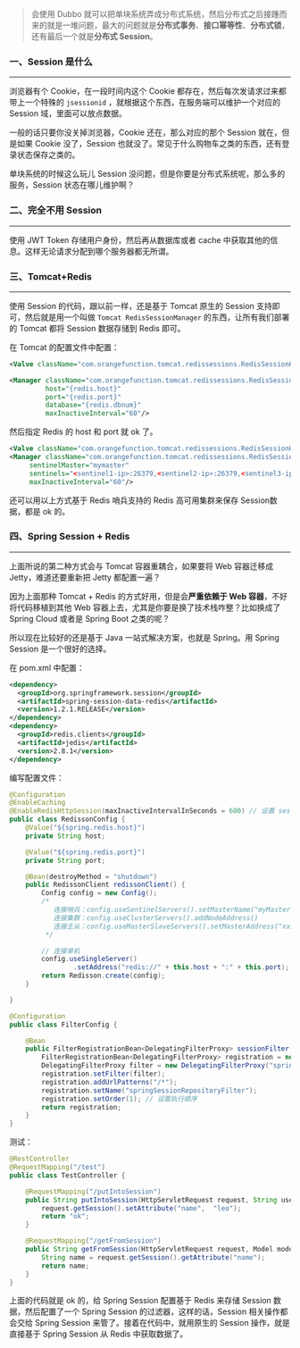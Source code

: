 >会使用 Dubbo 就可以把单块系统弄成分布式系统，然后分布式之后接踵而来的就是一堆问题，最大的问题就是**分布式事务**、**接口幂等性**、**分布式锁**，还有最后一个就是**分布式 Session**。

### 一、Session 是什么

---

浏览器有个 Cookie，在一段时间内这个 Cookie 都存在，然后每次发请求过来都带上一个特殊的 `jsessionid` ，就根据这个东西，在服务端可以维护一个对应的 Session 域，里面可以放点数据。

一般的话只要你没关掉浏览器，Cookie 还在，那么对应的那个 Session 就在，但是如果 Cookie 没了，Session 也就没了。常见于什么购物车之类的东西，还有登录状态保存之类的。

单块系统的时候这么玩儿 Session 没问题，但是你要是分布式系统呢，那么多的服务，Session 状态在哪儿维护啊？



### 二、完全不用 Session

---

使用 JWT Token 存储用户身份，然后再从数据库或者 cache 中获取其他的信息。这样无论请求分配到哪个服务器都无所谓。



### 三、Tomcat+Redis

---

使用 Session 的代码，跟以前一样，还是基于 Tomcat 原生的 Session 支持即可，然后就是用一个叫做 `Tomcat RedisSessionManager` 的东西，让所有我们部署的 Tomcat 都将 Session 数据存储到 Redis 即可。

在 Tomcat 的配置文件中配置：

```xml
<Valve className="com.orangefunction.tomcat.redissessions.RedisSessionHandlerValve" />

<Manager className="com.orangefunction.tomcat.redissessions.RedisSessionManager"
         host="{redis.host}"
         port="{redis.port}"
         database="{redis.dbnum}"
         maxInactiveInterval="60"/>
```

然后指定 Redis 的 host 和 port 就 ok 了。

```xml
<Valve className="com.orangefunction.tomcat.redissessions.RedisSessionHandlerValve" />
<Manager className="com.orangefunction.tomcat.redissessions.RedisSessionManager"
	 sentinelMaster="mymaster"
	 sentinels="<sentinel1-ip>:26379,<sentinel2-ip>:26379,<sentinel3-ip>:26379"
	 maxInactiveInterval="60"/>
```

还可以用以上方式基于 Redis 哨兵支持的 Redis 高可用集群来保存 Session数据，都是 ok 的。



### 四、Spring Session + Redis

---

上面所说的第二种方式会与 Tomcat 容器重耦合，如果要将 Web 容器迁移成 Jetty，难道还要重新把 Jetty 都配置一遍？

因为上面那种 Tomcat + Redis 的方式好用，但是会**严重依赖于 Web 容器**，不好将代码移植到其他 Web 容器上去，尤其是你要是换了技术栈咋整？比如换成了 Spring Cloud 或者是 Spring Boot 之类的呢？

所以现在比较好的还是基于 Java 一站式解决方案，也就是 Spring。用 Spring Session 是一个很好的选择。

在 pom.xml 中配置：

```xml
<dependency>
  <groupId>org.springframework.session</groupId>
  <artifactId>spring-session-data-redis</artifactId>
  <version>1.2.1.RELEASE</version>
</dependency>
<dependency>
  <groupId>redis.clients</groupId>
  <artifactId>jedis</artifactId>
  <version>2.8.1</version>
</dependency>
```

编写配置文件：

```java
@Configuration
@EnableCaching
@EnableRedisHttpSession(maxInactiveIntervalInSeconds = 600) // 设置 session 过期时间
public class RedissonConfig {
    @Value("${spring.redis.host}")
    private String host;

    @Value("${spring.redis.port}")
    private String port;

    @Bean(destroyMethod = "shutdown")
    public RedissonClient redissonClient() {
        Config config = new Config();
        /*
           连接哨兵：config.useSentinelServers().setMasterName("myMaster").addSentinelAddress()
           连接集群：config.useClusterServers().addNodeAddress()
           连接主从：config.useMasterSlaveServers().setMasterAddress("xxx").addSlaveAddress("xxx")
         */

        // 连接单机
        config.useSingleServer()
                .setAddress("redis://" + this.host + ":" + this.port);
        return Redisson.create(config);
    }

}
```

```java
@Configuration
public class FilterConfig {

    @Bean
    public FilterRegistrationBean<DelegatingFilterProxy> sessionFilter() {
        FilterRegistrationBean<DelegatingFilterProxy> registration = new FilterRegistrationBean<>();
        DelegatingFilterProxy filter = new DelegatingFilterProxy("springSessionRepositoryFilter");
        registration.setFilter(filter);
        registration.addUrlPatterns("/*");
        registration.setName("springSessionRepositoryFilter");
        registration.setOrder(1); // 设置执行顺序
        return registration;
    }
}
```

测试：

```java
@RestController
@RequestMapping("/test")
public class TestController {

    @RequestMapping("/putIntoSession")
    public String putIntoSession(HttpServletRequest request, String username) {
        request.getSession().setAttribute("name",  "leo");
        return "ok";
    }

    @RequestMapping("/getFromSession")
    public String getFromSession(HttpServletRequest request, Model model){
        String name = request.getSession().getAttribute("name");
        return name;
    }
}
```

上面的代码就是 ok 的，给 Spring Session 配置基于 Redis 来存储 Session 数据，然后配置了一个 Spring Session 的过滤器，这样的话，Session 相关操作都会交给 Spring Session 来管了。接着在代码中，就用原生的 Session 操作，就是直接基于 Spring Session 从 Redis 中获取数据了。
